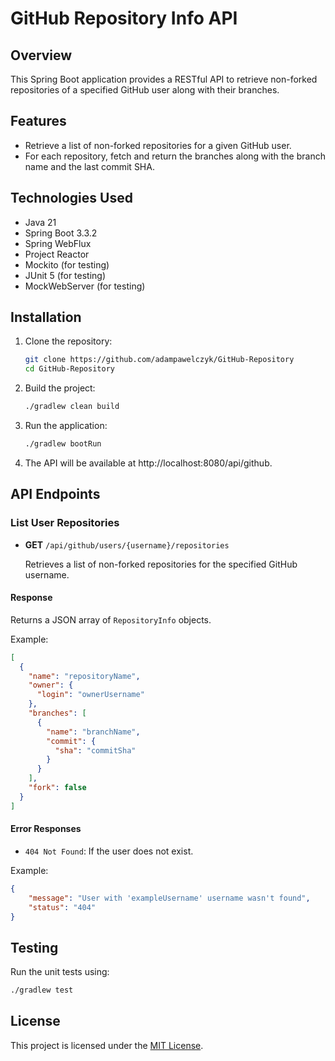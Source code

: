 # GitHub Repository Info API

## Overview

This Spring Boot application provides a RESTful API to retrieve non-forked repositories of a specified GitHub user along with their branches.

## Features

- Retrieve a list of non-forked repositories for a given GitHub user.
- For each repository, fetch and return the branches along with the branch name and the last commit SHA.

## Technologies Used

- Java 21
- Spring Boot 3.3.2
- Spring WebFlux
- Project Reactor
- Mockito (for testing)
- JUnit 5 (for testing)
- MockWebServer (for testing)

## Installation

1. Clone the repository:
   ```bash
   git clone https://github.com/adampawelczyk/GitHub-Repository
   cd GitHub-Repository
   ```

2. Build the project:
   ```bash
   ./gradlew clean build
   
3. Run the application:
    ```bash
    ./gradlew bootRun
    ```
4. The API will be available at http://localhost:8080/api/github.


## API Endpoints

### List User Repositories

- **GET** `/api/github/users/{username}/repositories`

  Retrieves a list of non-forked repositories for the specified GitHub username.

#### Response

Returns a JSON array of `RepositoryInfo` objects.

Example:
```json
[
  {
    "name": "repositoryName",
    "owner": {
      "login": "ownerUsername"
    },
    "branches": [
      {
        "name": "branchName",
        "commit": {
          "sha": "commitSha"
        }
      }
    ],
    "fork": false
  }
]
```
#### Error Responses

- `404 Not Found`: If the user does not exist.

Example:
```json
{
    "message": "User with 'exampleUsername' username wasn't found",
    "status": "404"
}
```

## Testing

Run the unit tests using:

```bash
./gradlew test
```


## License

This project is licensed under the [MIT License](https://github.com/adampawelczyk/GitHub-Repository/blob/master/LICENSE).
